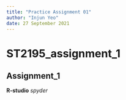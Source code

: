 ```yaml
---
title: "Practice Assignment 01"
author: "Injun Yeo"
date: 27 September 2021
---
```


# ST2195_assignment_1
## Assignment_1

**R-studio**
*spyder*

